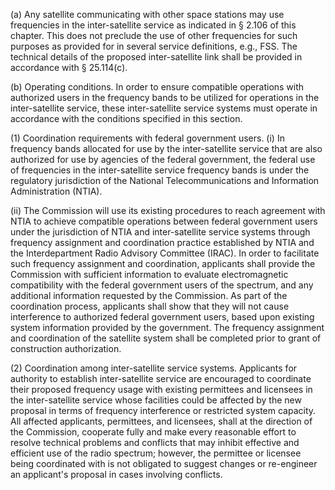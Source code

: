 (a) Any satellite communicating with other space stations may use frequencies in the inter-satellite service as indicated in § 2.106 of this chapter. This does not preclude the use of other frequencies for such purposes as provided for in several service definitions, e.g., FSS. The technical details of the proposed inter-satellite link shall be provided in accordance with § 25.114(c).

(b) Operating conditions. In order to ensure compatible operations with authorized users in the frequency bands to be utilized for operations in the inter-satellite service, these inter-satellite service systems must operate in accordance with the conditions specified in this section.

(1) Coordination requirements with federal government users. (i) In frequency bands allocated for use by the inter-satellite service that are also authorized for use by agencies of the federal government, the federal use of frequencies in the inter-satellite service frequency bands is under the regulatory jurisdiction of the National Telecommunications and Information Administration (NTIA).

(ii) The Commission will use its existing procedures to reach agreement with NTIA to achieve compatible operations between federal government users under the jurisdiction of NTIA and inter-satellite service systems through frequency assignment and coordination practice established by NTIA and the Interdepartment Radio Advisory Committee (IRAC). In order to facilitate such frequency assignment and coordination, applicants shall provide the Commission with sufficient information to evaluate electromagnetic compatibility with the federal government users of the spectrum, and any additional information requested by the Commission. As part of the coordination process, applicants shall show that they will not cause interference to authorized federal government users, based upon existing system information provided by the government. The frequency assignment and coordination of the satellite system shall be completed prior to grant of construction authorization.

(2) Coordination among inter-satellite service systems. Applicants for authority to establish inter-satellite service are encouraged to coordinate their proposed frequency usage with existing permittees and licensees in the inter-satellite service whose facilities could be affected by the new proposal in terms of frequency interference or restricted system capacity. All affected applicants, permittees, and licensees, shall at the direction of the Commission, cooperate fully and make every reasonable effort to resolve technical problems and conflicts that may inhibit effective and efficient use of the radio spectrum; however, the permittee or licensee being coordinated with is not obligated to suggest changes or re-engineer an applicant's proposal in cases involving conflicts.

